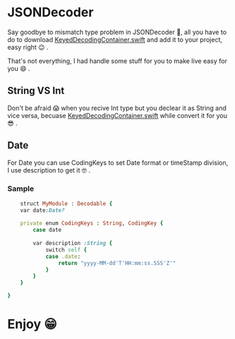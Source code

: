 
# JSONDecoder

Say goodbye to mismatch type problem in JSONDecoder 🎉, all you have to do to download [KeyedDecodingContainer.swift](https://github.com/fadizant/JSONDecoder/raw/master/KeyedDecodingContainer.swift) and add it to your project, easy right 😉 .

That's not everything, I had handle some stuff for you to make live easy for you 😄 .

## String VS Int
Don't be afraid 😱 when you recive Int type but you declear it as String and vice versa, becuase [KeyedDecodingContainer.swift](https://github.com/fadizant/JSONDecoder/raw/master/KeyedDecodingContainer.swift) while convert it for you 😎 .

## Date
For Date you can use CodingKeys to set Date format or timeStamp division, I use description to get it 🤓 .

### Sample
```ruby
    struct MyModule : Decodable {
    var date:Date?
    
    private enum CodingKeys : String, CodingKey {
        case date
        
        var description :String {
            switch self {
            case .date:
                return "yyyy-MM-dd'T'HH:mm:ss.SSS'Z'"
            }
        }
    }

}
```

# Enjoy 😁
